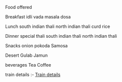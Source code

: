 
Food offered 

Breakfast 
idli vada
masala dosa

Lunch 
south indian thali
north indian thali
curd rice

Dinner 
special thali
south indian thali
north indian thali

Snacks
onion pokoda
Samosa

Desert
Gulab Jamun

beverages
Tea 
Coffee

train details :-
<a href =" https://www.railrestro.com/blog/top-10-popular-trains-in-india-best-train-journeys "> Train details </a>